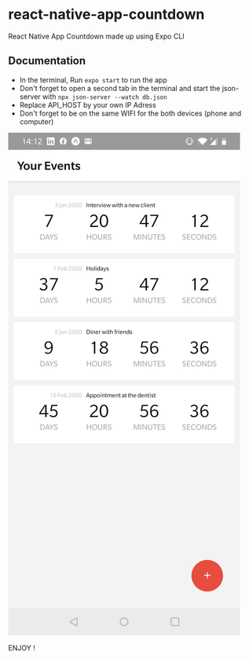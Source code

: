 # react-native-app-countdown

React Native App Countdown made up using Expo CLI

## Documentation 

- In the terminal, Run `expo start` to run the app
- Don't forget to open a second tab in the terminal and start the json-server with `npx json-server --watch db.json`
- Replace API_HOST by your own IP Adress
- Don't forget to be on the same WIFI for the both devices (phone and computer)

![DEMO](https://github.com/foxandarrows/react-native-app-countdown/blob/master/eventList.jpg)

ENJOY !
